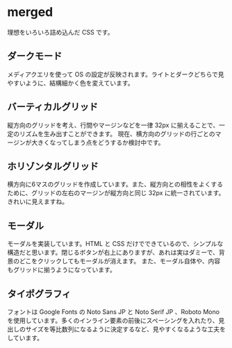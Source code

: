 # merged

理想をいろいろ詰め込んだ CSS です。

## ダークモード

メディアクエリを使って OS の設定が反映されます。ライトとダークどちらで見やすいように、結構細かく色を変えています。

## バーティカルグリッド

縦方向のグリッドを考え、行間やマージンなどを一律 32px に揃えることで、一定のリズムを生み出すことができます。
現在、横方向のグリッドの行ごとのマージンが大きくなってしまう点をどうするか検討中です。

## ホリゾンタルグリッド

横方向に6マスのグリッドを作成しています。また、縦方向との相性をよくするために、グリッドの左右のマージンが縦方向と同じ 32px に統一されています。きれいに見えますね。

## モーダル

モーダルを実装しています。HTML と CSS だけでできているので、シンプルな構造だと思います。閉じるボタンが右上にありますが、あれは実はダミーで、背景のどこをクリックしてもモーダルが消えます。
また、モーダル自体や、内容もグリッドに揃うようになっています。

## タイポグラフィ

フォントは Google Fonts の Noto Sans JP と Noto Serif JP 、Roboto Mono を使用しています。多くのインライン要素の前後にスペーシングを入れたり、見出しのサイズを等比数列になるように決定するなど、見やすくなるような工夫をしています。
